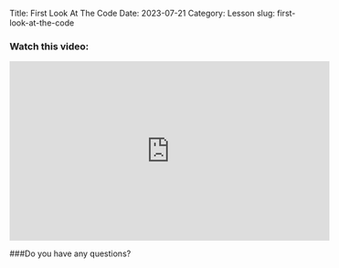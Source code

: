 Title: First Look At The Code
Date: 2023-07-21
Category: Lesson
slug: first-look-at-the-code



### Watch this video:
<iframe width="560" height="315" src="https://www.youtube.com/embed/ videourl" title="YouTube video player" frameborder="0" allow="accelerometer; autoplay; clipboard-write; encrypted-media; gyroscope; picture-in-picture; web-share" allowfullscreen></iframe>

###Do you have any questions?



